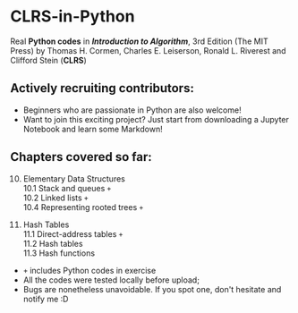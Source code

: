 # CLRS-in-Python
Real **Python codes** in ***Introduction to Algorithm***, 3rd Edition (The MIT Press) by Thomas H. Cormen, Charles E. Leiserson, Ronald L. Riverest and Clifford Stein (**CLRS**)
## Actively recruiting contributors: 
* Beginners who are passionate in Python are also welcome!
* Want to join this exciting project? Just start from downloading a Jupyter Notebook and learn some Markdown!

## Chapters covered so far:
10. Elementary Data Structures
  <br>10.1 Stack and queues `+`
  <br>10.2 Linked lists `+`
  <br>10.4 Representing rooted trees `+`
  
11. Hash Tables
  <br>11.1 Direct-address tables `+`
  <br>11.2 Hash tables
  <br>11.3 Hash functions
 
* `+` includes Python codes in exercise
* All the codes were tested locally before upload;
* Bugs are nonetheless unavoidable. If you spot one, don't hesitate and notify me :D



